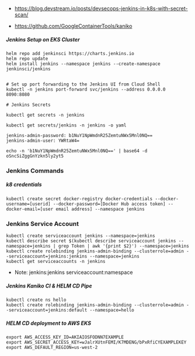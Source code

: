 

- https://blog.devstream.io/posts/devsecops-jenkins-in-k8s-with-secret-scan/

- https://github.com/GoogleContainerTools/kaniko






##### Jenkins Setup on EKS Cluster
```jenkins-eks
helm repo add jenkinsci https://charts.jenkins.io
helm repo update
helm install jenkins --namespace jenkins --create-namespace jenkinsci/jenkins


# Set up port forwarding to the Jenkins UI from Cloud Shell
kubectl -n jenkins port-forward svc/jenkins --address 0.0.0.0 8090:8080

# Jenkins Secrets

kubectl get secrets -n jenkins 

kubectl get secrets/jenkins -n jenkins -o yaml

jenkins-admin-password: b1NuY1NpWmdnR25ZemtuNWx5Mnl0NQ==
jenkins-admin-user: YWRtaW4=

echo -n 'b1NuY1NpWmdnR25ZemtuNWx5Mnl0NQ==' | base64 -d
oSncSiZggGnYzkn5ly2yt5
```



### Jenkins Commands

##### k8 credentials
```k8-secrets
kubectl create secret docker-registry docker-credentials --docker-username=[userid] --docker-password=[Docker Hub access token] --docker-email=[user email address] --namespace jenkins
```


### Jenkins Service Account
```k8-secrets
kubectl create serviceaccount jenkins --namespace=jenkins
kubectl describe secret $(kubectl describe serviceaccount jenkins --namespace=jenkins | grep Token | awk '{print $2}') --namespace=jenkins
kubectl create rolebinding jenkins-admin-binding --clusterrole=admin --serviceaccount=jenkins:jenkins --namespace=jenkins
kubectl get serviceaccounts -n jenkins
```
- Note: jenkins:jenkins serviceaccount:namespace


##### Jenkins Kaniko CI & HELM CD Pipe
```jenkins-pipe
kubectl create ns hello
kubectl create rolebinding jenkins-admin-binding --clusterrole=admin --serviceaccount=jenkins:default --namespace=hello
```


##### HELM CD deployment to AWS EKS
```
export AWS_ACCESS_KEY_ID=AKIAIOSFODNN7EXAMPLE
export AWS_SECRET_ACCESS_KEY=wJalrXUtnFEMI/K7MDENG/bPxRfiCYEXAMPLEKEY
export AWS_DEFAULT_REGION=us-west-2
```
